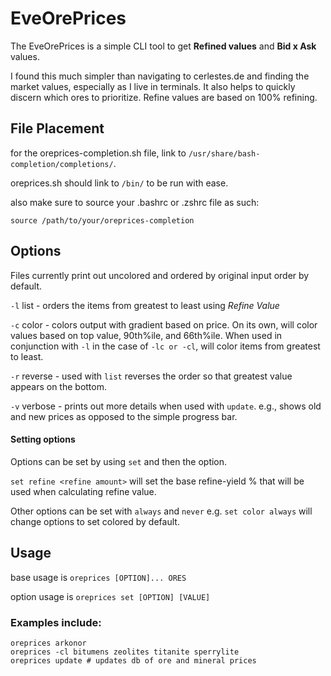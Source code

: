 # EveOrePrices
The EveOrePrices is a simple CLI tool to get **Refined values** and **Bid x Ask** values.

I found this much simpler than navigating to cerlestes.de and finding the market values, especially as I live in terminals. It also helps to quickly discern which ores to prioritize. Refine values are based on 100% refining.


## File Placement

for the oreprices-completion.sh file, link to `/usr/share/bash-completion/completions/`. 

oreprices.sh should link to `/bin/` to be run with ease.

also make sure to source your .bashrc or .zshrc file as such:

`source /path/to/your/oreprices-completion`


## Options
Files currently print out uncolored and ordered by original input order by default.

`-l` list - orders the items from greatest to least using _Refine Value_

`-c` color - colors output with gradient based on price. On its own, will color values based on top value, 90th%ile, and 66th%ile. When used in conjunction with `-l` in the case of `-lc or -cl`, will color items from greatest to least.

`-r` reverse - used with `list` reverses the order so that greatest value appears on the bottom.

`-v` verbose - prints out more details when used with `update`. e.g., shows old and new prices as opposed to the simple progress bar.

#### Setting options

Options can be set by using `set` and then the option. 

`set refine <refine amount>` will set the base refine-yield % that will be used when calculating refine value.

Other options can be set with `always` and `never`
e.g. `set color always` will change options to set colored by default.


## Usage

base usage is   `oreprices [OPTION]... ORES`

option usage is `oreprices set [OPTION] [VALUE]`
### Examples include:
```
oreprices arkonor
oreprices -cl bitumens zeolites titanite sperrylite
oreprices update # updates db of ore and mineral prices
```
